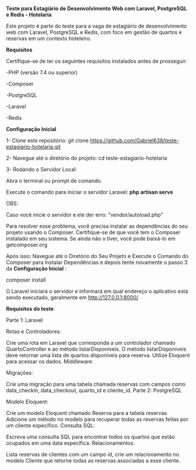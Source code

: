 ****Teste para Estagiário de Desenvolvimento Web com Laravel, PostgreSQL e Redis - Hotelaria****

Este projeto é parte do teste para a vaga de estagiário de desenvolvimento web com Laravel, PostgreSQL e Redis, com foco em gestão de quartos e reservas em um contexto hoteleiro.

**Requisitos**

Certifique-se de ter os seguintes requisitos instalados antes de prosseguir:

-PHP (versão 7.4 ou superior)

-Composer

-PostgreSQL

-Laravel

-Redis

**Configuração Inicial**

1- Clone este repositório:
git clone https://github.com/Gabriel638/teste-estagiario-hotelaria.git

2- Navegue até o diretório do projeto:
cd teste-estagiario-hotelaria

3- Rodando o Servidor Local:

Abra o terminal ou prompt de comando.

Execute o comando para iniciar o servidor Laravel:
**php artisan serve**

OBS:

Caso você inicie o servidor e ele der erro: "vendor/autoload.php"

Para resolver esse problema, você precisa instalar as dependências do seu projeto usando o Composer. Certifique-se de que você tem o Composer instalado em seu sistema. Se ainda não o tiver, você pode baixá-lo em getcomposer.org

Após isso:
Navegue até o Diretório do Seu Projeto e Execute o Comando do Composer para Instalar Dependências e depois tente novamente o passo 3 da **Configuração Inicial** :

composer install


O Laravel iniciará o servidor e informará em qual endereço o aplicativo está sendo executado, geralmente em http://127.0.0.1:8000/

**Requisitos do teste**

Parte 1: Laravel

Rotas e Controladores:

Crie uma rota em Laravel que corresponda a um controlador chamado QuartoController e ao método listarDisponiveis.
O método listarDisponiveis deve retornar uma lista de quartos disponíveis para reserva.
Utilize Eloquent para acessar os dados.
Middleware:

Migrações:

Crie uma migração para uma tabela chamada reservas com campos como data_checkin, data_checkout, quarto_id e cliente_id.
Parte 2: PostgreSQL

Modelo Eloquent:

Crie um modelo Eloquent chamado Reserva para a tabela reservas.
Adicione um método no modelo para recuperar todas as reservas feitas por um cliente específico.
Consulta SQL:

Escreva uma consulta SQL para encontrar todos os quartos que estão ocupados em uma data específica.
Relacionamentos:

Lista reservas de clientes com um campo id, crie um relacionamento no modelo Cliente que retorne todas as reservas associadas a esse cliente.
